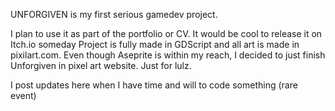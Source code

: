 UNFORGIVEN is my first serious gamedev project. 

I plan to use it as part of the portfolio or CV. It would be cool to release it on Itch.io someday
Project is fully made in GDScript and all art is made in pixilart.com. Even though Aseprite is within my reach, I decided to just finish Unforgiven in pixel art website. Just for lulz.

I post updates here when I have time and will to code something (rare event)
